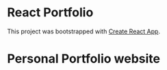 # React Portfolio

This project was bootstrapped with [Create React App](https://github.com/facebook/create-react-app).

# Personal Portfolio website
